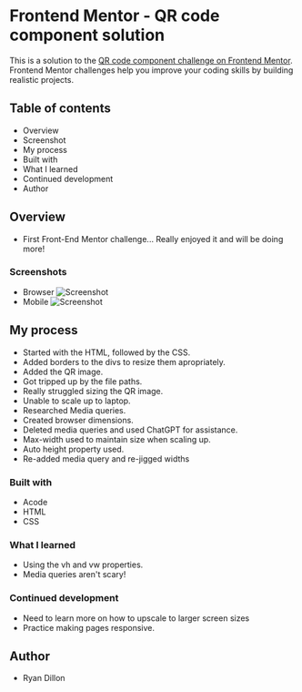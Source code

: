 # Frontend Mentor - QR code component solution

This is a solution to the [QR code component challenge on Frontend Mentor](https://www.frontendmentor.io/challenges/qr-code-component-iux_sIO_H). Frontend Mentor challenges help you improve your coding skills by building realistic projects.

## Table of contents

- Overview
- Screenshot
- My process
- Built with
- What I learned
- Continued development
- Author

## Overview

- First Front-End Mentor challenge... Really enjoyed it and will be doing more!

### Screenshots

- Browser
  ![Screenshot](QR_Code\images\Screenshot_20240430-221752.png)
- Mobile
  ![Screenshot](QR_Code\images\Screenshot_20240429-233234.png)

## My process

- Started with the HTML, followed by the CSS.
- Added borders to the divs to resize them apropriately.
- Added the QR image.
- Got tripped up by the file paths.
- Really struggled sizing the QR image.
- Unable to scale up to laptop.
- Researched Media queries.
- Created browser dimensions.
- Deleted media queries and used ChatGPT for assistance.
- Max-width used to maintain size when scaling up.
- Auto height property used.
- Re-added media query and re-jigged widths

### Built with

- Acode
- HTML
- CSS

### What I learned

- Using the vh and vw properties.
- Media queries aren't scary!

### Continued development

- Need to learn more on how to upscale to larger screen sizes
- Practice making pages responsive.

## Author

- Ryan Dillon
